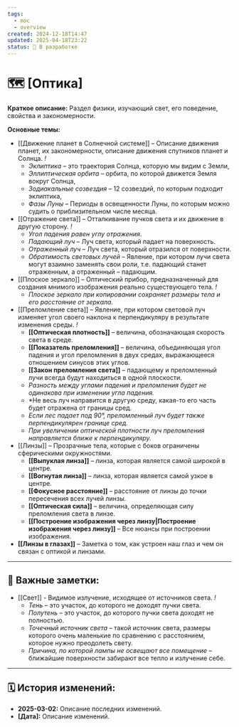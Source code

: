 ```yaml
---
tags:
  - moc
  - overview
created: 2024-12-18T14:47
updated: 2025-04-18T23:22
status: 🚧 В разработке
---
```


# 🗺️ **[Оптика]**

**Краткое описание:**  Раздел физики, изучающий свет, его поведение, свойства и закономерности.

**Основные темы:**

- [[Движение планет в Солнечной системе]] – Описание движения планет, их закономерности, описание движения спутников планет и Солнца. *!*
	- *Эклиптика* – это траектория Солнца, которую мы видим с Земли,
	- *Эллиптическая орбита* – орбита, по которой движется Земля вокруг Солнца,
	- *Зодиакальные созвездия* – 12 созвездий, по которым подходит эклиптика,
	- *Фазы Луны* – Периоды в освещенности Луны, по которым можно судить о приблизительном числе месяца.
- [[Отражение света]] – Отталкивание пучков света и их движение в другую сторону. *!*
	- *Угол падения равен углу отражения.*
	- *Падающий луч* – Луч света, который падает на поверхность. 
	- *Отраженный луч* – Луч света, который отразился от поверхности.
	- *Обратимость световых лучей* – Явление, при котором лучи света могут взаимно заменять свои роли, т.е. падающий станет отраженным, а отраженный – падающим.
- [[Плоское зеркало]] – Оптический прибор, предназначенный для создания мнимого изображения реально существующего тела. *!*
	- *Плоское зеркало при копировании сохраняет размеры тела и его расстояние от зеркала.*
- [[Преломление света]] – Явление, при котором световой луч изменяет угол своего наклона к перпендикуляру в результате изменения среды. *!*
	- **[[Оптическая плотность]]** – величина, обозначающая скорость света в среде.
	- **[[Показатель преломления]]** – величина, объединяющая угол падения и угол преломления в двух средах, выражающееся отношением синусов этих углов.
	- **[[Закон преломления света]]** – падающему и преломленный лучи всегда будут находиться в одной плоскости. 
	- *Разность между углами падения и преломления будет не одинакова при изменении угла падения.*
	- *Не весь луч направится в другую среду, какая-то его часть будет отражена от границы сред.
	- *Если лес падает под 90°, преломленный луч будет также перпендикулярен границе сред.*
	- *При увеличении оптической плотности луч преломления направляется ближе к перпендикуляру.*
- [[Линзы]] – Прозрачные тела, которые с боков ограничены сферическими окружностями.
	- **[[Выпуклая линза]]** – линза, которая является самой широкой в центре. 
	- **[[Вогнутая линза]]** – линза, которая является самой узкое в центре. 
	- **[[Фокусное расстояние]]** – расстояние от линзы до точки пересечения всех лучей линзы. 
	- **[[Оптическая сила]]** – величина, определяющая силу преломления света в линзе. 
	- **[[Построение изображения через линзу|Построение изображения через линзу]]** – Все нюансы при построении изображения.
- **[[Линзы в глазах]]** – Заметка о том, как устроен наш глаз и чем он связан с оптикой и линзами.

---

## 🔗 **Важные заметки:**

- [[Свет]] - Видимое излучение, исходящее от источников света. *!*
	- *Тень* – это участок, до которого не доходят пучки света.
	- *Полутень* – это участок, до которого пучки света доходят не полностью.
	- *Точечный источник света* – такой источник света, размеры которого очень маленькие по сравнению с расстоянием, которое нужно преодолеть свету.
	- *Причина, по которой лампы не освещают все помещение* – ближайшие поверхности забирают все тепло и излучение себе.

- - -

## 🗓️ **История изменений:**

- **2025-03-02:**  Описание последних изменений.
- **[Дата]:**  Описание изменений.